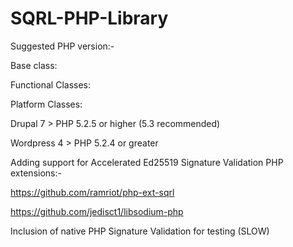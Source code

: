 SQRL-PHP-Library
================

Suggested PHP version:-

Base class:

Functional Classes:

Platform Classes:

Drupal 7 > PHP 5.2.5 or higher (5.3 recommended)

Wordpress 4 > PHP 5.2.4 or greater

Adding support for Accelerated Ed25519 Signature Validation PHP extensions:-

https://github.com/ramriot/php-ext-sqrl

https://github.com/jedisct1/libsodium-php

Inclusion of native PHP Signature Validation for testing (SLOW)
